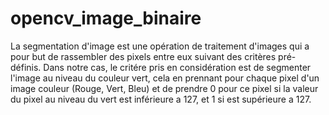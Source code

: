 # opencv_image_binaire
La segmentation d'image est une opération de traitement d'images qui a pour but de rassembler des pixels entre eux suivant des critères pré-définis.
Dans notre cas, le critére pris en considération est de segmenter l'image au niveau du couleur vert, cela en prennant pour chaque pixel d'un image couleur (Rouge, Vert, Bleu) et de prendre 0 pour ce pixel si la valeur du pixel au niveau du vert est inférieure a 127, et 1 si est supérieure a 127.
